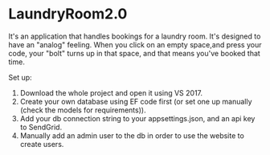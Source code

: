 # LaundryRoom2.0

It's an application that handles bookings for a laundry room. It's designed to have an "analog" feeling. When you click on an empty space,and press your code, your "bolt" turns up in that space, and that means you've booked that time.

Set up:

1. Download the whole project and open it using VS 2017.
2. Create your own database using EF code first (or set one up manually (check the models for requirements)).
3. Add your db connection string to your appsettings.json, and an api key to SendGrid.
4. Manually add an admin user to the db in order to use the website to create users.

